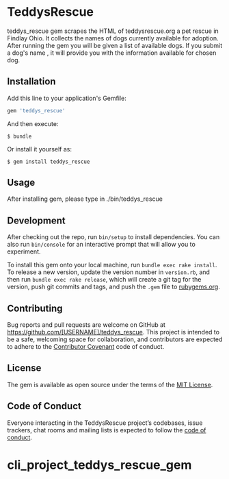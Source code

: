 # TeddysRescue

teddys_rescue gem scrapes the HTML of teddysrescue.org a pet rescue in Findlay Ohio. It collects the names of dogs currently available for adoption.  After running the gem you will be given a list of available dogs. If you submit a dog's name , it will provide you with the information available for chosen dog.

## Installation

Add this line to your application's Gemfile:

```ruby
gem 'teddys_rescue'
```

And then execute:

    $ bundle

Or install it yourself as:

    $ gem install teddys_rescue

## Usage

After installing gem, please type in  ./bin/teddys_rescue 

## Development

After checking out the repo, run `bin/setup` to install dependencies. You can also run `bin/console` for an interactive prompt that will allow you to experiment.

To install this gem onto your local machine, run `bundle exec rake install`. To release a new version, update the version number in `version.rb`, and then run `bundle exec rake release`, which will create a git tag for the version, push git commits and tags, and push the `.gem` file to [rubygems.org](https://rubygems.org).

## Contributing

Bug reports and pull requests are welcome on GitHub at https://github.com/[USERNAME]/teddys_rescue. This project is intended to be a safe, welcoming space for collaboration, and contributors are expected to adhere to the [Contributor Covenant](http://contributor-covenant.org) code of conduct.

## License

The gem is available as open source under the terms of the [MIT License](https://opensource.org/licenses/MIT).

## Code of Conduct

Everyone interacting in the TeddysRescue project’s codebases, issue trackers, chat rooms and mailing lists is expected to follow the [code of conduct](https://github.com/[USERNAME]/teddys_rescue/blob/master/CODE_OF_CONDUCT.md).
# cli_project_teddys_rescue_gem
